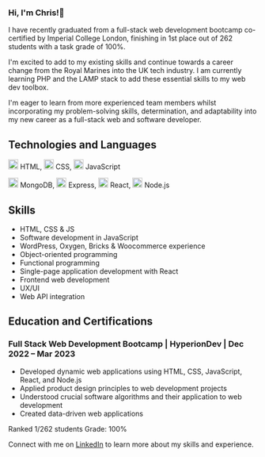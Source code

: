 ### Hi, I'm Chris!👋 


I have recently graduated from a full-stack web development bootcamp co-certified by Imperial College London, finishing in 1st place out of 262 students with a task grade of 100%.

I'm excited to add to my existing skills and continue towards a career change from the Royal Marines into the UK tech industry. I am currently learning PHP and the LAMP stack to add these essential skills to my web dev toolbox.

I'm eager to learn from more experienced team members whilst incorporating my problem-solving skills, determination, and adaptability into my new career as a full-stack web and software developer.


## Technologies and Languages

<img src="https://cdn.jsdelivr.net/gh/devicons/devicon/icons/html5/html5-original-wordmark.svg" height="20" width="20" /> HTML, <img src="https://cdn.jsdelivr.net/gh/devicons/devicon/icons/css3/css3-original-wordmark.svg" height="20" width="20" /> CSS, <img src="https://cdn.jsdelivr.net/gh/devicons/devicon/icons/javascript/javascript-original.svg" height="20" width="20" /> JavaScript


<img src="https://cdn.jsdelivr.net/gh/devicons/devicon/icons/mongodb/mongodb-original-wordmark.svg" height="20" width="20" /> MongoDB, <img src="https://cdn.jsdelivr.net/gh/devicons/devicon/icons/express/express-original.svg" height="20" width="20" /> Express, <img src="https://cdn.jsdelivr.net/gh/devicons/devicon/icons/react/react-original.svg" height="20" width="20" /> React, <img src="https://cdn.jsdelivr.net/gh/devicons/devicon/icons/nodejs/nodejs-original.svg" height="20" width="20" /> Node.js



## Skills

- HTML, CSS & JS
- Software development in JavaScript
- WordPress, Oxygen, Bricks & Woocommerce experience
- Object-oriented programming
- Functional programming
- Single-page application development with React
- Frontend web development
- UX/UI
- Web API integration


## Education and Certifications

### Full Stack Web Development Bootcamp | HyperionDev | Dec 2022 – Mar 2023

- Developed dynamic web applications using HTML, CSS, JavaScript, React, and Node.js
- Applied product design principles to web development projects
- Understood crucial software algorithms and their application to web development
- Created data-driven web applications

Ranked 1/262 students
Grade: 100%

Connect with me on [LinkedIn](https://www.linkedin.com/in/chris-roberts-859281258/) to learn more about my skills and experience.

